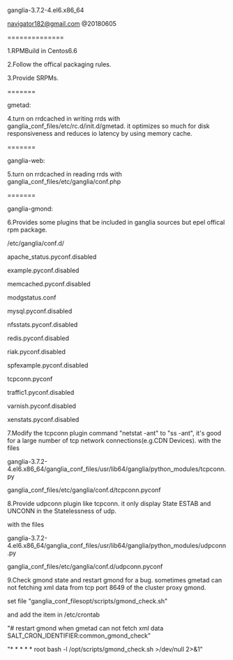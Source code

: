 ganglia-3.7.2-4.el6.x86_64

navigator182@gmail.com @20180605

==============

1.RPMBuild in Centos6.6

2.Follow the offical packaging rules.

3.Provide SRPMs.

=======

gmetad:

4.turn on rrdcached in writing rrds with ganglia_conf_files/etc/rc.d/init.d/gmetad. it optimizes so much for disk responsiveness and reduces io latency by using memory cache.


=======

ganglia-web:

5.turn on rrdcached in reading rrds with ganglia_conf_files/etc/ganglia/conf.php


=======

ganglia-gmond:

6.Provides some plugins that be included in ganglia sources but epel offical rpm package.

/etc/ganglia/conf.d/

apache_status.pyconf.disabled

example.pyconf.disabled

memcached.pyconf.disabled

modgstatus.conf

mysql.pyconf.disabled

nfsstats.pyconf.disabled

redis.pyconf.disabled

riak.pyconf.disabled

spfexample.pyconf.disabled

tcpconn.pyconf

traffic1.pyconf.disabled

varnish.pyconf.disabled

xenstats.pyconf.disabled


7.Modify the tcpconn plugin command "netstat -ant" to "ss -ant", it's good for a large number of tcp network connections(e.g.CDN Devices).
with the files

ganglia-3.7.2-4.el6.x86_64/ganglia_conf_files/usr/lib64/ganglia/python_modules/tcpconn.py

ganglia_conf_files/etc/ganglia/conf.d/tcpconn.pyconf


8.Provide udpconn plugin like tcpconn. it only display State ESTAB and UNCONN in the Statelessness of udp.

with the files

ganglia-3.7.2-4.el6.x86_64/ganglia_conf_files/usr/lib64/ganglia/python_modules/udpconn.py

ganglia_conf_files/etc/ganglia/conf.d/udpconn.pyconf


9.Check gmond state and restart gmond for a bug. sometimes gmetad can not fetching xml data from tcp port 8649 of the cluster proxy gmond.

set file "ganglia_conf_filesopt/scripts/gmond_check.sh"

and add the item in /etc/crontab

"# restart gmond when gmetad can not fetch xml data SALT_CRON_IDENTIFIER:common_gmond_check"

"* * * * * root bash -l /opt/scripts/gmond_check.sh >/dev/null 2>&1"

